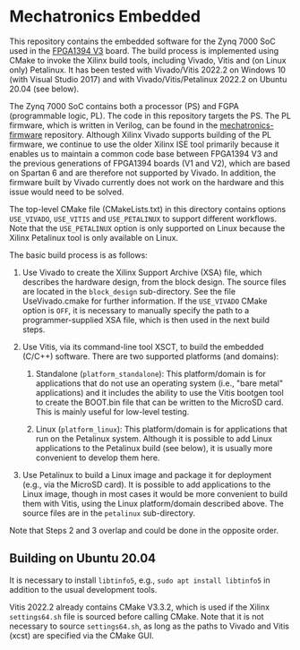 # Mechatronics Embedded

This repository contains the embedded software for the Zynq 7000 SoC used in the
[FPGA1394 V3](https://github.com/jhu-cisst/FPGA1394) board.
The build process is implemented using CMake to invoke the Xilinx build tools, including
Vivado, Vitis and (on Linux only) Petalinux.
It has been tested with Vivado/Vitis 2022.2 on Windows 10 (with Visual Studio 2017) and
with Vivado/Vitis/Petalinux 2022.2 on Ubuntu 20.04 (see below).

The Zynq 7000 SoC contains both a processor (PS) and FGPA (programmable logic, PL).
The code in this repository targets the PS. The PL firmware, which is written in Verilog,
can be found in the [mechatronics-firmware](https://github.com/jhu-cisst/mechatronics-firmware) repository.
Although Xilinx Vivado supports building of the PL firmware, we continue to use the older
Xilinx ISE tool primarily because it enables us to maintain a common code base between FPGA1394 V3
and the previous generations of FPGA1394 boards (V1 and V2), which are based on Spartan 6 and
are therefore not supported by Vivado. In addition, the firmware built by Vivado
currently does not work on the hardware and this issue would need to be solved.

The top-level CMake file (CMakeLists.txt) in this directory contains options `USE_VIVADO`,
`USE_VITIS` and `USE_PETALINUX` to support different workflows. Note that the `USE_PETALINUX`
option is only supported on Linux because the Xilinx Petalinux tool is only available on Linux.

The basic build process is as follows:

1. Use Vivado to create the Xilinx Support Archive (XSA) file, which describes the hardware design,
from the block design. The source files are located in the `block_design` sub-directory.
See the file UseVivado.cmake for further information. If the `USE_VIVADO` CMake option is `OFF`,
it is necessary to manually specify the path to a programmer-supplied XSA file, which is then
used in the next build steps.

2. Use Vitis, via its command-line tool XSCT, to build the embedded (C/C++) software.
There are two supported platforms (and domains):

   1. Standalone (`platform_standalone`): This platform/domain is for applications that do not use an operating system (i.e., "bare metal" applications) and it includes the ability to  use the Vitis bootgen tool to create the BOOT.bin file that can be written to the MicroSD card. This is mainly useful for low-level testing.

   2. Linux (`platform_linux`): This platform/domain is for applications that run on the Petalinux system. Although it is possible to add Linux applications to the Petalinux build (see below), it is usually more convenient to develop them here.

3. Use Petalinux to build a Linux image and package it for deployment (e.g., via the MicroSD card). It is possible to add applications to the Linux image, though  in most  cases it would be more convenient to build them with Vitis, using the Linux platform/domain described  above. The source files are in the `petalinux` sub-directory.

Note that Steps 2 and 3 overlap and could be done in the opposite order.

## Building on Ubuntu 20.04

It is necessary to install `libtinfo5`, e.g., `sudo apt install libtinfo5` in addition
to the usual development tools.

Vitis 2022.2 already contains CMake V3.3.2, which is used if the Xilinx
`settings64.sh` file is sourced before calling CMake. Note that it is not necessary to
source `settings64.sh`, as long as the paths to Vivado and Vitis (xcst) are specified via
the CMake GUI.

